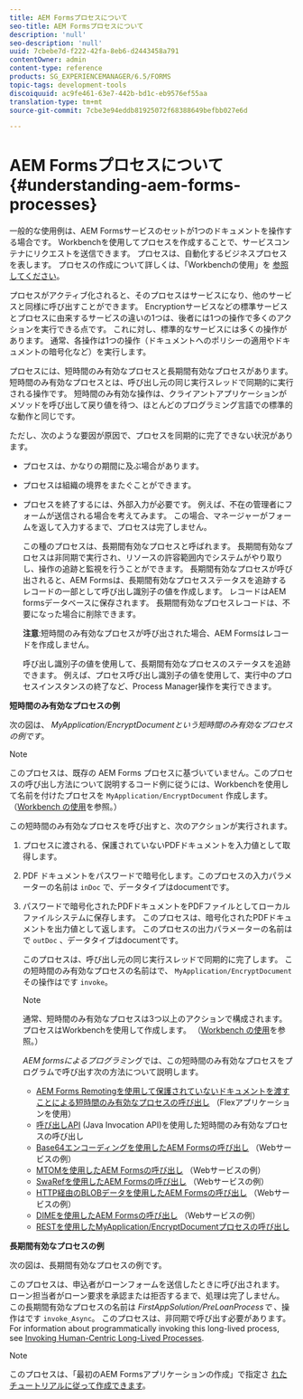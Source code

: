 ```yaml
---
title: AEM Formsプロセスについて
seo-title: AEM Formsプロセスについて
description: 'null'
seo-description: 'null'
uuid: 7cbebe7d-f222-42fa-8eb6-d2443458a791
contentOwner: admin
content-type: reference
products: SG_EXPERIENCEMANAGER/6.5/FORMS
topic-tags: development-tools
discoiquuid: ac9fe461-63e7-442b-bd1c-eb9576ef55aa
translation-type: tm+mt
source-git-commit: 7cbe3e94eddb81925072f68388649befbb027e6d

---
```



# AEM Formsプロセスについて {#understanding-aem-forms-processes}

一般的な使用例は、AEM Formsサービスのセットが1つのドキュメントを操作する場合です。 Workbenchを使用してプロセスを作成することで、サービスコンテナにリクエストを送信できます。 プロセスは、自動化するビジネスプロセスを表します。 プロセスの作成について詳しくは、「Workbenchの使用」を [参照してください](https://www.adobe.com/go/learn_aemforms_workbench_63)。

プロセスがアクティブ化されると、そのプロセスはサービスになり、他のサービスと同様に呼び出すことができます。 Encryptionサービスなどの標準サービスとプロセスに由来するサービスの違いの1つは、後者には1つの操作で多くのアクションを実行できる点です。 これに対し、標準的なサービスには多くの操作があります。 通常、各操作は1つの操作（ドキュメントへのポリシーの適用やドキュメントの暗号化など）を実行します。

プロセスには、短時間のみ有効なプロセスと長期間有効なプロセスがあります。 短時間のみ有効なプロセスとは、呼び出し元の同じ実行スレッドで同期的に実行される操作です。 短時間のみ有効な操作は、クライアントアプリケーションがメソッドを呼び出して戻り値を待つ、ほとんどのプログラミング言語での標準的な動作と同じです。

ただし、次のような要因が原因で、プロセスを同期的に完了できない状況があります。

* プロセスは、かなりの期間に及ぶ場合があります。
* プロセスは組織の境界をまたぐことができます。
* プロセスを終了するには、外部入力が必要です。 例えば、不在の管理者にフォームが送信される場合を考えてみます。 この場合、マネージャーがフォームを返して入力するまで、プロセスは完了しません。

   この種のプロセスは、長期間有効なプロセスと呼ばれます。 長期間有効なプロセスは非同期で実行され、リソースの許容範囲内でシステムがやり取りし、操作の追跡と監視を行うことができます。 長期間有効なプロセスが呼び出されると、AEM Formsは、長期間有効なプロセスステータスを追跡するレコードの一部として呼び出し識別子の値を作成します。 レコードはAEM formsデータベースに保存されます。 長期間有効なプロセスレコードは、不要になった場合に削除できます。

   **注意**:短時間のみ有効なプロセスが呼び出された場合、AEM Formsはレコードを作成しません。

   呼び出し識別子の値を使用して、長期間有効なプロセスのステータスを追跡できます。 例えば、プロセス呼び出し識別子の値を使用して、実行中のプロセスインスタンスの終了など、Process Manager操作を実行できます。

**短時間のみ有効なプロセスの例**

次の図は、 *MyApplication/EncryptDocumentという短時間のみ有効なプロセスの例です*。

>[!NOTE]
>
>このプロセスは、既存の AEM Forms プロセスに基づいていません。このプロセスの呼び出し方法について説明するコード例に従うには、Workbenchを使用して名前を付けたプロセスを `MyApplication/EncryptDocument` 作成します。 （[Workbench の使用](https://www.adobe.com/go/learn_aemforms_workbench_63)を参照。）

この短時間のみ有効なプロセスを呼び出すと、次のアクションが実行されます。

1. プロセスに渡される、保護されていないPDFドキュメントを入力値として取得します。
1. PDF ドキュメントをパスワードで暗号化します。このプロセスの入力パラメーターの名前は `inDoc` で、データタイプはdocumentです。
1. パスワードで暗号化されたPDFドキュメントをPDFファイルとしてローカルファイルシステムに保存します。 このプロセスは、暗号化されたPDFドキュメントを出力値として返します。 このプロセスの出力パラメーターの名前はで `outDoc` 、データタイプはdocumentです。

   このプロセスは、呼び出し元の同じ実行スレッドで同期的に完了します。 この短時間のみ有効なプロセスの名前はで、 `MyApplication/EncryptDocument`その操作はです `invoke`。

   >[!NOTE]
   >
   >通常、短時間のみ有効なプロセスは3つ以上のアクションで構成されます。 プロセスはWorkbenchを使用して作成します。 （[Workbench の使用](https://www.adobe.com/go/learn_aemforms_workbench_63)を参照。）

   *AEM formsによるプログラミ*&#x200B;ングでは、この短時間のみ有効なプロセスをプログラムで呼び出す次の方法について説明します。

   * [AEM Forms Remotingを使用して保護されていないドキュメントを渡すことによる短時間のみ有効なプロセスの呼び出し](/help/forms/developing/invoking-aem-forms-using-remoting.md#invoking-a-short-lived-process-by-passing-an-unsecure-document-using-remoting) （Flexアプリケーションを使用）
   * [呼び出しAPI](/help/forms/developing/invoking-aem-forms-using-java.md#invoking-a-short-lived-process-using-the-invocation-api) (Java Invocation API)を使用した短時間のみ有効なプロセスの呼び出し
   * [Base64エンコーディングを使用したAEM Formsの呼び出し](/help/forms/developing/invoking-aem-forms-using-web.md#invoking-aem-forms-using-base64-encoding) （Webサービスの例）
   * [MTOMを使用したAEM Formsの呼び出し](/help/forms/developing/invoking-aem-forms-using-web.md#invoking-aem-forms-using-mtom) （Webサービスの例）
   * [SwaRefを使用したAEM Formsの呼び出し](/help/forms/developing/invoking-aem-forms-using-web.md#invoking-aem-forms-using-swaref) （Webサービスの例）
   * [HTTP経由のBLOBデータを使用したAEM Formsの呼び出し](/help/forms/developing/invoking-aem-forms-using-web.md#invoking-aem-forms-using-blob-data-over-http) （Webサービスの例）
   * [DIMEを使用したAEM Formsの呼び出し](/help/forms/developing/invoking-aem-forms-using-web.md#invoking-aem-forms-using-dime) （Webサービスの例）
   * [RESTを使用したMyApplication/EncryptDocumentプロセスの呼び出し](/help/forms/developing/invoking-aem-forms-using-rest.md)

**長期間有効なプロセスの例**

次の図は、長期間有効なプロセスの例です。

このプロセスは、申込者がローンフォームを送信したときに呼び出されます。 ローン担当者がローン要求を承認または拒否するまで、処理は完了しません。 この長期間有効なプロセスの名前は *FirstAppSolution/PreLoanProcessで* 、操作はです `invoke_Async`。 このプロセスは、非同期で呼び出す必要があります。 For information about programmatically invoking this long-lived process, see [Invoking Human-Centric Long-Lived Processes](/help/forms/developing/invoking-human-centric-long-lived.md#invoking-human-centric-long-lived-processes).

>[!NOTE]
>
>このプロセスは、「最初のAEM Formsアプリケーションの作成」で指定さ [れたチュートリアルに従って作成できます](https://www.adobe.com/go/learn_aemforms_firstapp_ds_63)。